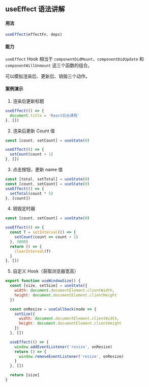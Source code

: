 ## useEffect 语法讲解

#### 用法

```js
useEffect(effectFn, deps)
```

#### 能力

`useEffect` Hook 相当于 `componentDidMount`，`componentDidUpdate` 和 `componentWillUnmount` 这三个函数的组合。

可以模拟渲染后、更新后、销毁三个动作。

#### 案例演示

1. 渲染后更新标题

```js
useEffect(() => {
  document.title = 'React后台课程'
}, [])
```

2. 渲染后更新 Count 值

```js
const [count, setCount] = useState(0)

useEffect(() => {
  setCount(count + 1)
}, [])
```

3. 点击按钮，更新 name 值

```js
const [total, setTotal] = useState(0)
const [count, setCount] = useState(0)
useEffect(() => {
  setTotal(count * 5)
}, [count])
```

4. 销毁定时器

```js
const [count, setCount] = useState(0)

useEffect(() => {
  const T = setInterval(() => {
    setCount(count => count + 1)
  }, 3000)
  return () => {
    clearInterval(T)
  }
}, [])
```

5. 自定义 Hook（获取浏览器宽高）

```js
export function useWindowSize() {
  const [size, setSize] = useState({
    width: document.documentElement.clientWidth,
    height: document.documentElement.clientHeight
  })

  const onResize = useCallback(node => {
    setSize({
      width: document.documentElement.clientWidth,
      height: document.documentElement.clientHeight
    })
  }, [])

  useEffect(() => {
    window.addEventListener('resize', onResize)
    return () => {
      window.removeEventListener('resize', onResize)
    }
  }, [])

  return [size]
}
```
